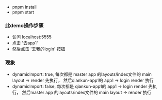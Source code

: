  - pnpm install
 - pnpm start


 ### 此demo操作步骤
  - 访问 localhost:5555
  - 点击 '去app1'
  - 然后点击 '去我的login' 按钮

 ### 现象
  - dynamicImport: true, 每次都是 master app 的layouts/index文件的 main layout -> render 先执行， 然后qiankun-app1的 app1 -> login render 执行
  - dynamicImport: false, 每次都是 qiankun-app1的 app1 -> login render 先执行， 然后master app 的layouts/index文件的 main layout -> render 执行
